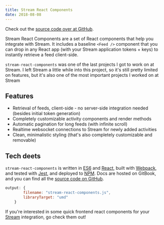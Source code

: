 ```yaml
---
title: Stream React Components
date: 2018-08-08
---
```


Check out the [source code over at GitHub](https://github.com/GetStream/stream-react-components).

Stream React Components are a set of React components that help you integrate with Stream. It includes a baseline `<Feed />` component that you can drop in any React app (with your Stream application tokens + keys) to instantly retrieve a feed client-side.

`stream-react-components` was one of the last projects I got to work on at Stream. I left Stream a little while into this project, so it's still pretty limited on features, but it's also one of the most important projects I worked on at Stream

## Features

-   Retrieval of feeds, client-side - no server-side integration needed (besides initial token generation)
-   Completely customizable activity components and render methods
-   Automatic pagination for long feeds (with infinite scroll)
-   Realtime websocket connections to Stream for newly added activities
-   Clean, minimalistic styling (that's also completely customizable and removable)

## Tech deets

`stream-react-components` is written in [ES6](http://es6-features.org/) and [React](https://reactjs.org/), built with [Webpack](https://webpack.js.org/), and tested with [Jest](https://jestjs.io/), and deployed to [NPM](https://www.npmjs.com/package/stream-react-components). Docs are hosted on GitBook, and you can find all the [source code on GitHub](https://github.com/GetStream/stream-react-components).

```js
output: {
        filename: "stream-react-components.js",
        libraryTarget: "umd"
    }
```

If you're interested in some quick frontend react components for your [Stream](https://getstream.io/) integration, go check them out!
